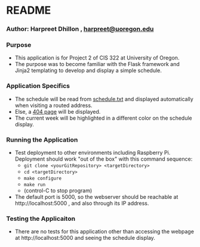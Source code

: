 # README #

### Author: Harpreet Dhillon , harpreet@uoregon.edu ###

### Purpose ###
* This application is for Project 2 of CIS 322 at University of Oregon.
* The purpose was to become familiar with the Flask framework and Jinja2 templating to develop and display a simple schedule.

### Application Specifics ###
* The schedule will be read from [schedule.txt](/data/schedule.txt) and displayed automatically when visiting a routed address.
* Else, a [404 page](/templates/page_not_found.html) will be displayed.
* The current week will be highlighted in a different color on the schedule display.

### Running the Application ###
* Test deployment to other environments including Raspberry Pi.  Deployment 
  should work "out of the box" with this command sequence:
  * `git clone <yourGitRepository> <targetDirectory>`
  * `cd <targetDirectory>`
  * `make configure`
  * `make run`
  * (control-C to stop program)
* The default port is 5000, so the webserver should be reachable at http://localhost:5000 , and also through its IP address.
 
### Testing the Applicaiton ###
 * There are no tests for this application other than accessing the webpage at http://localhost:5000 and seeing the schedule display.

